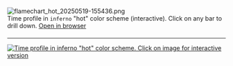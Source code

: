 
<figure style="width: 100%; padding: 0; margin: 20px 0;">
  <object type="image/svg+xml" data="../docs/thag_profiler/assets/flamechart_hot_20250519-155436.svg" style="width: 100%; max-height: 500px; display: block;">
    <!-- Fallback for browsers that don't support SVG in object -->
    <img src="../docs/thag_profiler/assets/flamechart_hot_20250519-155436.png" alt="flamechart_hot_20250519-155436.png"/>
  </object>
  <figcaption>Time profile in <code>inferno</code> "hot" color scheme (interactive). Click on any bar to drill down. <a href="https://durbanlegend.github.io/thag_rs/thag_profiler/assets/flamechart_hot_20250519-155436.svg">Open in browser</a></figcaption>
</figure>

---

[![Time profile in <code>inferno</code> "hot" color scheme. Click on image for interactive version](../docs/thag_profiler/assets/flamechart_hot_20250519-155436.png)](https://durbanlegend.github.io/thag_rs/thag_profiler/assets/flamechart_hot_20250519-155436.svg)
